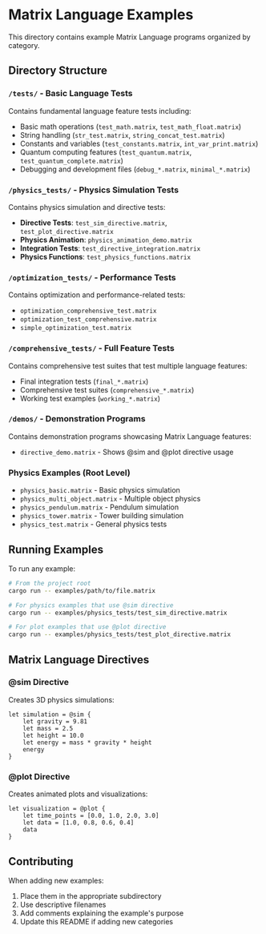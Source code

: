 # Matrix Language Examples

This directory contains example Matrix Language programs organized by category.

## Directory Structure

### `/tests/` - Basic Language Tests
Contains fundamental language feature tests including:
- Basic math operations (`test_math.matrix`, `test_math_float.matrix`)
- String handling (`str_test.matrix`, `string_concat_test.matrix`)
- Constants and variables (`test_constants.matrix`, `int_var_print.matrix`)
- Quantum computing features (`test_quantum.matrix`, `test_quantum_complete.matrix`)
- Debugging and development files (`debug_*.matrix`, `minimal_*.matrix`)

### `/physics_tests/` - Physics Simulation Tests
Contains physics simulation and directive tests:
- **Directive Tests**: `test_sim_directive.matrix`, `test_plot_directive.matrix`
- **Physics Animation**: `physics_animation_demo.matrix`
- **Integration Tests**: `test_directive_integration.matrix`
- **Physics Functions**: `test_physics_functions.matrix`

### `/optimization_tests/` - Performance Tests
Contains optimization and performance-related tests:
- `optimization_comprehensive_test.matrix`
- `optimization_test_comprehensive.matrix`
- `simple_optimization_test.matrix`

### `/comprehensive_tests/` - Full Feature Tests
Contains comprehensive test suites that test multiple language features:
- Final integration tests (`final_*.matrix`)
- Comprehensive test suites (`comprehensive_*.matrix`)
- Working test examples (`working_*.matrix`)

### `/demos/` - Demonstration Programs
Contains demonstration programs showcasing Matrix Language features:
- `directive_demo.matrix` - Shows @sim and @plot directive usage

### Physics Examples (Root Level)
- `physics_basic.matrix` - Basic physics simulation
- `physics_multi_object.matrix` - Multiple object physics
- `physics_pendulum.matrix` - Pendulum simulation
- `physics_tower.matrix` - Tower building simulation
- `physics_test.matrix` - General physics tests

## Running Examples

To run any example:

```bash
# From the project root
cargo run -- examples/path/to/file.matrix

# For physics examples that use @sim directive
cargo run -- examples/physics_tests/test_sim_directive.matrix

# For plot examples that use @plot directive
cargo run -- examples/physics_tests/test_plot_directive.matrix
```

## Matrix Language Directives

### @sim Directive
Creates 3D physics simulations:
```matrix
let simulation = @sim {
    let gravity = 9.81
    let mass = 2.5
    let height = 10.0
    let energy = mass * gravity * height
    energy
}
```

### @plot Directive
Creates animated plots and visualizations:
```matrix
let visualization = @plot {
    let time_points = [0.0, 1.0, 2.0, 3.0]
    let data = [1.0, 0.8, 0.6, 0.4]
    data
}
```

## Contributing

When adding new examples:
1. Place them in the appropriate subdirectory
2. Use descriptive filenames
3. Add comments explaining the example's purpose
4. Update this README if adding new categories

